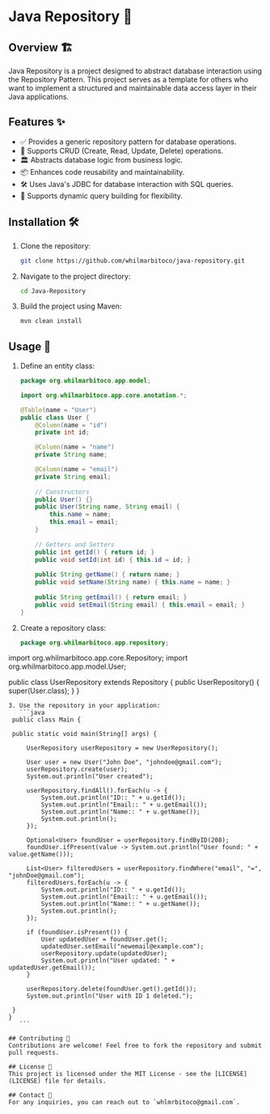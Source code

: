 # Java Repository 🚀

## Overview 🏗️
Java Repository is a project designed to abstract database interaction using the Repository Pattern. This project serves as a template for others who want to implement a structured and maintainable data access layer in their Java applications.

## Features ✨
- ✅ Provides a generic repository pattern for database operations.
- 🔄 Supports CRUD (Create, Read, Update, Delete) operations.
- 🏛️ Abstracts database logic from business logic.
- 📦 Enhances code reusability and maintainability.
- 🛠️ Uses Java's JDBC for database interaction with SQL queries.
- 🎯 Supports dynamic query building for flexibility.

## Installation 🛠️
1. Clone the repository:
   ```sh
   git clone https://github.com/whilmarbitoco/java-repository.git
   ```
2. Navigate to the project directory:
   ```sh
   cd Java-Repository
   ```
3. Build the project using Maven:
   ```sh
   mvn clean install
   ```

## Usage 📖
1. Define an entity class:
   ```java
   package org.whilmarbitoco.app.model;

   import org.whilmarbitoco.app.core.anotation.*;

   @Table(name = "User")
   public class User {
       @Column(name = "id")
       private int id;

       @Column(name = "name")
       private String name;

       @Column(name = "email")
       private String email;
       
       // Constructors
       public User() {}
       public User(String name, String email) {
           this.name = name;
           this.email = email;
       }
       
       // Getters and Setters
       public int getId() { return id; }
       public void setId(int id) { this.id = id; }
       
       public String getName() { return name; }
       public void setName(String name) { this.name = name; }
       
       public String getEmail() { return email; }
       public void setEmail(String email) { this.email = email; }
   }
   ```
2. Create a repository class:
   ```java
   package org.whilmarbitoco.app.repository;

import org.whilmarbitoco.app.core.Repository;    import org.whilmarbitoco.app.model.User;

   public class UserRepository extends Repository<User> {
       public UserRepository() {
           super(User.class);
       }
   }
   ```
3. Use the repository in your application:
      ```java
    public class Main {
   
    public static void main(String[] args) {
   
        UserRepository userRepository = new UserRepository();
   
        User user = new User("John Doe", "johndoe@gmail.com");
        userRepository.create(user);
        System.out.println("User created");
   
        userRepository.findAll().forEach(u -> {
            System.out.println("ID:: " + u.getId());
            System.out.println("Email:: " + u.getEmail());
            System.out.println("Name:: " + u.getName());
            System.out.println();
        });
   
        Optional<User> foundUser = userRepository.findByID(208);
        foundUser.ifPresent(value -> System.out.println("User found: " + value.getName()));
   
        List<User> filteredUsers = userRepository.findWhere("email", "=", "johnDoe@gmail.com");
        filteredUsers.forEach(u -> {
            System.out.println("ID:: " + u.getId());
            System.out.println("Email:: " + u.getEmail());
            System.out.println("Name:: " + u.getName());
            System.out.println();
        });
   
        if (foundUser.isPresent()) {
            User updatedUser = foundUser.get();
            updatedUser.setEmail("newemail@example.com");
            userRepository.update(updatedUser);
            System.out.println("User updated: " + updatedUser.getEmail());
        }
   
        userRepository.delete(foundUser.get().getId());
        System.out.println("User with ID 1 deleted.");
   
    }
   }
      ```

## Contributing 🤝
Contributions are welcome! Feel free to fork the repository and submit pull requests.

## License 📜
This project is licensed under the MIT License - see the [LICENSE](LICENSE) file for details.

## Contact 📧
For any inquiries, you can reach out to `whlmrbitoco@gmail.com`.

